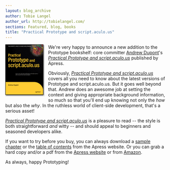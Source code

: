 ```yaml
---
layout: blog_archive
author: Tobie Langel
author_url: http://tobielangel.com/
sections: Featured, blog, books
title: "Practical Prototype and script.aculo.us"
---
```


<a style="float: left; margin: 0 10px 10px 0" href="http://www.apress.com/book/view/1590599195"><img src="/assets/2008/8/11/9781590599198.gif" style="border: none" /></a>
We're very happy to announce a new addition to the Prototype bookshelf: core committer [Andrew Dupont](http://andrewdupont.net/)'s [<cite>Practical Prototype and script.aculo.us</cite>](http://www.apress.com/book/view/1590599195) published by Apress.



Obviously, [<cite>Practical Prototype and script.aculo.us</cite>](http://www.apress.com/book/view/1590599195) covers all you need to know about the latest versions of Prototype and script.aculo.us. But it goes well beyond that. Andrew does an awesome job at setting the context and giving appropriate background information, so much so that you'll end up knowing not only the _how_ but also the _why_. In the ruthless world of client-side development, that's a serious asset!

[<cite>Practical Prototype and script.aculo.us</cite>](http://www.apress.com/book/view/1590599195) is a pleasure to read -- the style is both straightforward _and_ witty -- and should appeal to beginners and seasoned developers alike.

If you want to try before you buy, you can always download a [sample chapter](http://www.apress.com/book/downloadfile/4037) or the [table of contents](http://www.apress.com/book/downloadfile/4038) from the Apress website. Or you can grab a hard copy and/or a pdf from the [Apress website](http://www.apress.com/book/view/1590599195) or from [Amazon](http://www.amazon.com/Practical-Prototype-script-aculo-us-Experts-Development/dp/1590599195/).

As always, happy Prototyping!




